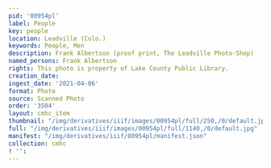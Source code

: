 ```yaml
---
pid: '00954pl'
label: People
key: people
location: Leadville (Colo.)
keywords: People, Men
description: Frank Albertson (proof print, The Leadville Photo-Shop)
named_persons: Frank Albertson
rights: This photo is property of Lake County Public Library.
creation_date: 
ingest_date: '2021-04-06'
format: Photo
source: Scanned Photo
order: '3504'
layout: cmhc_item
thumbnail: "/img/derivatives/iiif/images/00954pl/full/250,/0/default.jpg"
full: "/img/derivatives/iiif/images/00954pl/full/1140,/0/default.jpg"
manifest: "/img/derivatives/iiif/00954pl/manifest.json"
collection: cmhc
! '': 
---
```

